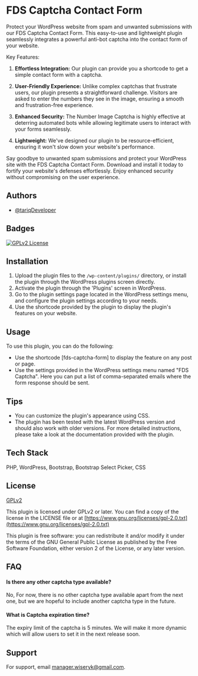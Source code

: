 
# FDS Captcha Contact Form 

Protect your WordPress website from spam and unwanted submissions with our FDS Captcha Contact Form. This easy-to-use and lightweight plugin seamlessly integrates a powerful anti-bot captcha into the contact form of your website.

Key Features:

1. **Effortless Integration:** Our plugin can provide you a shortcode to get a simple contact form with a captcha.

2. **User-Friendly Experience:** Unlike complex captchas that frustrate users, our plugin presents a straightforward challenge. Visitors are asked to enter the numbers they see in the image, ensuring a smooth and frustration-free experience.

3. **Enhanced Security:** The Number Image Captcha is highly effective at deterring automated bots while allowing legitimate users to interact with your forms seamlessly.

8. **Lightweight:** We've designed our plugin to be resource-efficient, ensuring it won't slow down your website's performance.

Say goodbye to unwanted spam submissions and protect your WordPress site with the FDS Captcha Contact Form. Download and install it today to fortify your website's defenses effortlessly. Enjoy enhanced security without compromising on the user experience.
## Authors

- [@tariqDeveloper](https://www.github.com/tariqDeveloper)


## Badges

[![GPLv2 License](https://img.shields.io/badge/License-GPL%20v2-yellow.svg)](https://opensource.org/licenses/)


## Installation

1. Upload the plugin files to the `/wp-content/plugins/` directory, or install the plugin through the WordPress plugins screen directly.
2. Activate the plugin through the \'Plugins\' screen in WordPress.
3. Go to the plugin settings page located in the WordPress settings menu, and configure the plugin settings according to your needs.
4. Use the shortcode provided by the plugin to display the plugin\'s features on your website.

## Usage
To use this plugin, you can do the following:
- Use the shortcode [fds-captcha-form] to display the feature on any post or page.
- Use the settings provided in the WordPress settings menu named \"FDS Captcha\". Here you can put a list of comma-separated emails where the form response should be sent.
## Tips
- You can customize the plugin\'s appearance using CSS.
- The plugin has been tested with the latest WordPress version and should also work with older versions.
For more detailed instructions, please take a look at the documentation provided with the plugin.
## Tech Stack

PHP, WordPress, Bootstrap, Bootstrap Select Picker, CSS



## License

[GPLv2](https://www.gnu.org/licenses/gpl-2.0.txt)

This plugin is licensed under GPLv2 or later. You can find a copy of the license in the LICENSE file or at [https://www.gnu.org/licenses/gpl-2.0.txt](https://www.gnu.org/licenses/gpl-2.0.txt)

This plugin is free software: you can redistribute it and/or modify it under the terms of the GNU General Public License as published by the Free Software Foundation, either version 2 of the License, or any later version.


## FAQ

#### Is there any other captcha type available?

No, For now, there is no other captcha type available apart from the next one, but we are hopeful to include another captcha type in the future.

#### What is Captcha expiration time?

The expiry limit of the captcha is 5 minutes. We will make it more dynamic which will allow users to set it in the next release soon. 


## Support

For support, email manager.wiseryk@gmail.com.
